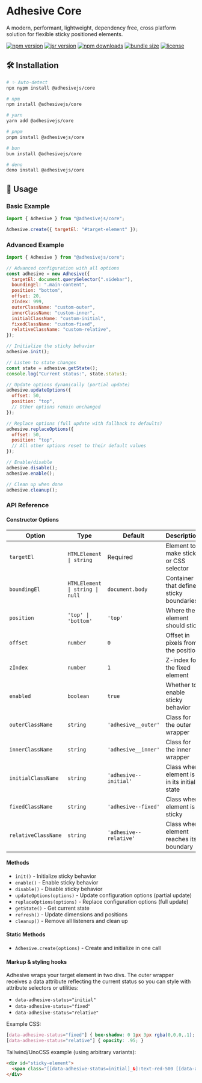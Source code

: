 # Adhesive Core

A modern, performant, lightweight, dependency free, cross platform solution for flexible sticky positioned elements.

[![npm version](https://img.shields.io/npm/v/@adhesivejs/core?color=4c207d)](https://npmjs.com/package/@adhesivejs/core)
[![jsr version](https://img.shields.io/jsr/v/@adhesivejs/core?color=4c207d)](https://jsr.io/@adhesivejs/core)
[![npm downloads](https://img.shields.io/npm/dm/@adhesivejs/core?color=4c207d)](https://npm.chart.dev/@adhesivejs/core)
[![bundle size](https://img.shields.io/bundlephobia/minzip/@adhesivejs/core?color=4c207d)](https://bundlephobia.com/package/@adhesivejs/core)
[![license](https://img.shields.io/github/license/adhesivejs/adhesive?color=4c207d)](https://github.com/adhesivejs/adhesive/blob/main/LICENSE)

## 🛠️ Installation

```sh
# ✨ Auto-detect
npx nypm install @adhesivejs/core

# npm
npm install @adhesivejs/core

# yarn
yarn add @adhesivejs/core

# pnpm
pnpm install @adhesivejs/core

# bun
bun install @adhesivejs/core

# deno
deno install @adhesivejs/core
```

## 🎨 Usage

### Basic Example

```js
import { Adhesive } from "@adhesivejs/core";

Adhesive.create({ targetEl: "#target-element" });
```

### Advanced Example

```js
import { Adhesive } from "@adhesivejs/core";

// Advanced configuration with all options
const adhesive = new Adhesive({
  targetEl: document.querySelector(".sidebar"),
  boundingEl: ".main-content",
  position: "bottom",
  offset: 20,
  zIndex: 999,
  outerClassName: "custom-outer",
  innerClassName: "custom-inner",
  initialClassName: "custom-initial",
  fixedClassName: "custom-fixed",
  relativeClassName: "custom-relative",
});

// Initialize the sticky behavior
adhesive.init();

// Listen to state changes
const state = adhesive.getState();
console.log("Current status:", state.status);

// Update options dynamically (partial update)
adhesive.updateOptions({
  offset: 50,
  position: "top",
  // Other options remain unchanged
});

// Replace options (full update with fallback to defaults)
adhesive.replaceOptions({
  offset: 50,
  position: "top",
  // All other options reset to their default values
});

// Enable/disable
adhesive.disable();
adhesive.enable();

// Clean up when done
adhesive.cleanup();
```

### API Reference

#### Constructor Options

| Option              | Type                            | Default                | Description                                |
| ------------------- | ------------------------------- | ---------------------- | ------------------------------------------ |
| `targetEl`          | `HTMLElement \| string`         | Required               | Element to make sticky or CSS selector     |
| `boundingEl`        | `HTMLElement \| string \| null` | `document.body`        | Container that defines sticky boundaries   |
| `position`          | `'top' \| 'bottom'`             | `'top'`                | Where the element should stick             |
| `offset`            | `number`                        | `0`                    | Offset in pixels from the position         |
| `zIndex`            | `number`                        | `1`                    | Z-index for the fixed element              |
| `enabled`           | `boolean`                       | `true`                 | Whether to enable sticky behavior          |
| `outerClassName`    | `string`                        | `'adhesive__outer'`    | Class for the outer wrapper                |
| `innerClassName`    | `string`                        | `'adhesive__inner'`    | Class for the inner wrapper                |
| `initialClassName`  | `string`                        | `'adhesive--initial'`  | Class when element is in its initial state |
| `fixedClassName`    | `string`                        | `'adhesive--fixed'`    | Class when element is sticky               |
| `relativeClassName` | `string`                        | `'adhesive--relative'` | Class when element reaches its boundary    |

#### Methods

- `init()` - Initialize sticky behavior
- `enable()` - Enable sticky behavior
- `disable()` - Disable sticky behavior
- `updateOptions(options)` - Update configuration options (partial update)
- `replaceOptions(options)` - Replace configuration options (full update)
- `getState()` - Get current state
- `refresh()` - Update dimensions and positions
- `cleanup()` - Remove all listeners and clean up

#### Static Methods

- `Adhesive.create(options)` - Create and initialize in one call

#### Markup & styling hooks

Adhesive wraps your target element in two divs. The outer wrapper receives a data attribute reflecting the current status so you can style with attribute selectors or utilities:

- `data-adhesive-status="initial"`
- `data-adhesive-status="fixed"`
- `data-adhesive-status="relative"`

Example CSS:

```css
[data-adhesive-status="fixed"] { box-shadow: 0 1px 3px rgba(0,0,0,.1); }
[data-adhesive-status="relative"] { opacity: .95; }
```

Tailwind/UnoCSS example (using arbitrary variants):

```html
<div id="sticky-element">
  <span class="[[data-adhesive-status=initial]_&]:text-red-500 [[data-adhesive-status=fixed]_&]:text-green-500 [[data-adhesive-status=relative]_&]:text-blue-500">Dynamic styling based on status</span>
</div>
```
